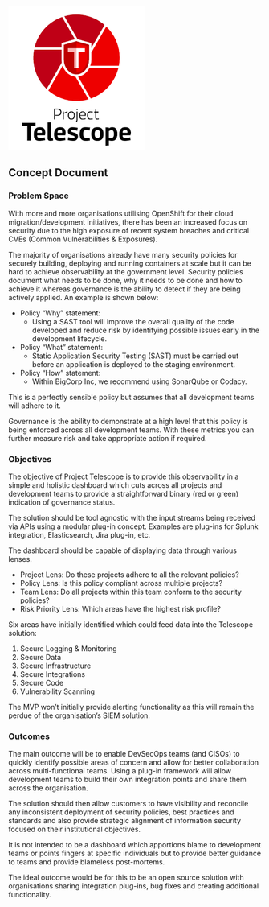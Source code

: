 ![GitHub Logo](project-telescope-red.png)

## Concept Document

### Problem Space
With more and more organisations utilising OpenShift for their cloud migration/development initiatives, there has been an increased focus on security due to the high exposure of recent system breaches and critical CVEs (Common Vulnerabilities & Exposures).

The majority of organisations already have many security policies for securely building, deploying and running containers at scale but it can be hard to achieve observability at the government level.
Security policies document what needs to be done, why it needs to be done and how to achieve it whereas governance is the ability to detect if they are being actively applied.  An example is shown below:

* Policy “Why” statement:
  * Using a SAST tool will improve the overall quality of the code developed and reduce risk by identifying possible issues early in the development lifecycle.
* Policy “What” statement:
  * Static Application Security Testing (SAST) must be carried out before an application is deployed to the staging environment.
* Policy “How” statement:
  * Within BigCorp Inc, we recommend using SonarQube or Codacy.

This is a perfectly sensible policy but assumes that all development teams will adhere to it.  

Governance is the ability to demonstrate at a high level that this policy is being enforced across all development  teams.  With these metrics you can further measure risk and take appropriate action if required.

### Objectives

The objective of Project Telescope is to provide this observability in a simple and holistic  dashboard which cuts across all projects and development teams to provide a straightforward binary (red or green) indication of governance status.  

The solution should be tool agnostic with the input streams being received via APIs using a modular plug-in concept.  Examples are plug-ins for Splunk integration, Elasticsearch, Jira plug-in, etc.  

The dashboard should be capable of displaying data through various lenses.
* Project Lens: Do these projects adhere to all the relevant policies?
* Policy Lens:  Is this policy compliant across multiple projects?
* Team Lens:  Do all projects within this team conform to the security policies?
* Risk Priority Lens: Which areas have the highest risk profile?

Six areas have initially identified which could feed data into the Telescope solution:
1. Secure Logging & Monitoring
2. Secure Data
3. Secure Infrastructure
4. Secure Integrations
5. Secure Code
6. Vulnerability Scanning

The MVP won’t initially provide alerting functionality as this will remain the perdue of the organisation’s SIEM solution.

### Outcomes

The main outcome will be to enable DevSecOps teams (and CISOs) to quickly identify possible areas of concern and allow for better collaboration across multi-functional teams.  Using a plug-in framework will allow development teams to build their own integration points and share them across the organisation.  

The solution should then allow customers to have visibility and reconcile any inconsistent deployment of security policies, best practices and standards and also provide strategic alignment of information security focused on their institutional objectives.

It is not intended to be a dashboard which apportions blame to development teams or points fingers at specific individuals but to provide better guidance to teams and provide blameless post-mortems.

The ideal outcome would be for this to be an open source solution with organisations sharing integration plug-ins, bug fixes and creating additional functionality.
